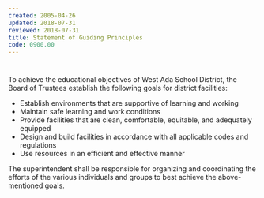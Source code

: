 ```yaml
---
created: 2005-04-26
updated: 2018-07-31
reviewed: 2018-07-31
title: Statement of Guiding Principles
code: 0900.00
---
```


#  

To achieve the educational objectives of West Ada School District, the Board of Trustees establish the following goals for district facilities:


- Establish environments that are supportive of learning and working
- Maintain safe learning and work conditions
- Provide facilities that are clean, comfortable, equitable, and adequately equipped
- Design and build facilities in accordance with all applicable codes and regulations
- Use resources in an efficient and effective manner

The superintendent shall be responsible for organizing and coordinating the efforts of the various individuals and groups to best achieve the above-mentioned goals.
